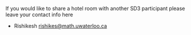 If you would like to share a hotel room with another SD3 participant please leave your contact info here

 * Rishikesh rishikes@math.uwaterloo.ca

